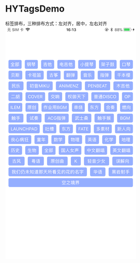# HYTagsDemo
标签排布，三种排布方式：左对齐，居中，左右对齐
![居中显示](https://github.com/SGHY/HYTagsDemo/blob/master/IMG_1650.PNG)
